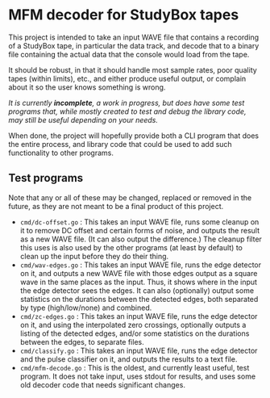 # MFM decoder for StudyBox tapes

This project is intended to take an input WAVE file that contains a
recording of a StudyBox tape, in particular the data track, and decode
that to a binary file containing the actual data that the console would
load from the tape.

It should be robust, in that it should handle most sample rates, poor
quality tapes (within limits), etc., and either produce useful output,
or complain about it so the user knows something is wrong.

_It is currently **incomplete**, a work in progress, but does have some
test programs that, while mostly created to test and debug the library
code, may still be useful depending on your needs._

When done, the project will hopefully provide both a CLI program that
does the entire process, and library code that could be used to add such
functionality to other programs.

## Test programs

Note that any or all of these may be changed, replaced or removed in the
future, as they are not meant to be a final product of this project.

- `cmd/dc-offset.go` : This takes an input WAVE file, runs some cleanup
	on it to remove DC offset and certain forms of noise, and outputs
	the result as a new WAVE file. (It can also output the difference.)
	The cleanup filter this uses is also used by the other programs (at
	least by default) to clean up the input before they do their thing.
- `cmd/wav-edges.go` : This takes an input WAVE file, runs the edge
	detector on it, and outputs a new WAVE file with those edges output
	as a square wave in the same places as the input. Thus, it shows
	where in the input the edge detector sees the edges. It can also
	(optionally) output some statistics on the durations between the
	detected edges, both separated by type (high/low/none) and combined.
- `cmd/zc-edges.go` : This takes an input WAVE file, runs the edge
	detector on it, and using the interpolated zero crossings,
	optionally outputs a listing of the detected edges, and/or some
	statistics on the durations between the edges, to separate files.
- `cmd/classify.go` : This takes an input WAVE file, runs the edge
	detector and the pulse classifier on it, and outputs the results to
	a text file.
- `cmd/mfm-decode.go` : This is the oldest, and currently least useful,
	test program. It does not take input, uses stdout for results, and
	uses some old decoder code that needs significant changes.
